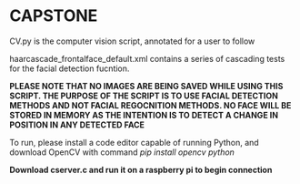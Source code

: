 # CAPSTONE
CV.py is the computer vision script, annotated for a user to follow 

haarcascade_frontalface_default.xml contains a series of cascading tests for the facial detection fucntion. 

**PLEASE NOTE THAT NO IMAGES ARE BEING SAVED WHILE USING THIS SCRIPT. THE PURPOSE OF THE SCRIPT IS TO USE FACIAL DETECTION METHODS AND NOT FACIAL REGOCNITION METHODS. NO FACE WILL BE STORED IN MEMORY AS THE INTENTION IS TO DETECT A CHANGE IN POSITION IN ANY DETECTED FACE**

To run, please install a code editor capable of running Python, and download OpenCV with command _pip install opencv python_

**Download cserver.c and run it on a raspberry pi to begin connection**
